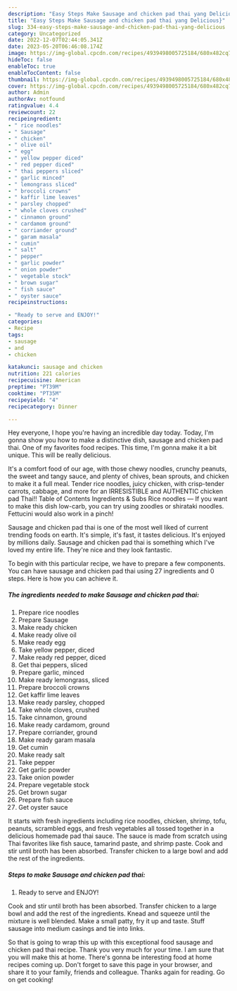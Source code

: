 ```yaml
---
description: "Easy Steps Make Sausage and chicken pad thai yang Delicious}"
title: "Easy Steps Make Sausage and chicken pad thai yang Delicious}"
slug: 334-easy-steps-make-sausage-and-chicken-pad-thai-yang-delicious
category: Uncategorized
date: 2022-12-07T02:44:05.341Z
date: 2023-05-20T06:46:08.174Z
image: https://img-global.cpcdn.com/recipes/4939498005725184/680x482cq70/sausage-and-chicken-pad-thai-recipe-main-photo.jpg
hideToc: false
enableToc: true
enableTocContent: false
thumbnail: https://img-global.cpcdn.com/recipes/4939498005725184/680x482cq70/sausage-and-chicken-pad-thai-recipe-main-photo.jpg
cover: https://img-global.cpcdn.com/recipes/4939498005725184/680x482cq70/sausage-and-chicken-pad-thai-recipe-main-photo.jpg
author: Admin
authorAv: notfound
ratingvalue: 4.4
reviewcount: 22
recipeingredient:
- " rice noodles"
- " Sausage"
- " chicken"
- " olive oil"
- " egg"
- " yellow pepper diced"
- " red pepper diced"
- " thai peppers sliced"
- " garlic minced"
- " lemongrass sliced"
- " broccoli crowns"
- " kaffir lime leaves"
- " parsley chopped"
- " whole cloves crushed"
- " cinnamon ground"
- " cardamom ground"
- " corriander ground"
- " garam masala"
- " cumin"
- " salt"
- " pepper"
- " garlic powder"
- " onion powder"
- " vegetable stock"
- " brown sugar"
- " fish sauce"
- " oyster sauce"
recipeinstructions:

- "Ready to serve and ENJOY!"
categories:
- Recipe
tags:
- sausage
- and
- chicken

katakunci: sausage and chicken 
nutrition: 221 calories
recipecuisine: American
preptime: "PT39M"
cooktime: "PT35M"
recipeyield: "4"
recipecategory: Dinner

---
```



Hey everyone, I hope you're having an incredible day today. Today, I'm gonna show you how to make a distinctive dish, sausage and chicken pad thai. One of my favorites food recipes. This time, I'm gonna make it a bit unique. This will be really delicious.

It&#39;s a comfort food of our age, with those chewy noodles, crunchy peanuts, the sweet and tangy sauce, and plenty of chives, bean sprouts, and chicken to make it a full meal. Tender rice noodles, juicy chicken, with crisp-tender carrots, cabbage, and more for an IRRESISTIBLE and AUTHENTIC chicken pad Thai!! Table of Contents Ingredients &amp; Subs Rice noodles — If you want to make this dish low-carb, you can try using zoodles or shirataki noodles. Fettucini would also work in a pinch!

Sausage and chicken pad thai is one of the most well liked of current trending foods on earth. It's simple, it's fast, it tastes delicious. It's enjoyed by millions daily. Sausage and chicken pad thai is something which I've loved my entire life. They're nice and they look fantastic.


To begin with this particular recipe, we have to prepare a few components. You can have sausage and chicken pad thai using 27 ingredients and 0 steps. Here is how you can achieve it.

<!--inarticleads1-->

##### The ingredients needed to make Sausage and chicken pad thai:

1. Prepare  rice noodles
1. Prepare  Sausage
1. Make ready  chicken
1. Make ready  olive oil
1. Make ready  egg
1. Take  yellow pepper, diced
1. Make ready  red pepper, diced
1. Get  thai peppers, sliced
1. Prepare  garlic, minced
1. Make ready  lemongrass, sliced
1. Prepare  broccoli crowns
1. Get  kaffir lime leaves
1. Make ready  parsley, chopped
1. Take  whole cloves, crushed
1. Take  cinnamon, ground
1. Make ready  cardamom, ground
1. Prepare  corriander, ground
1. Make ready  garam masala
1. Get  cumin
1. Make ready  salt
1. Take  pepper
1. Get  garlic powder
1. Take  onion powder
1. Prepare  vegetable stock
1. Get  brown sugar
1. Prepare  fish sauce
1. Get  oyster sauce


It starts with fresh ingredients including rice noodles, chicken, shrimp, tofu, peanuts, scrambled eggs, and fresh vegetables all tossed together in a delicious homemade pad thai sauce. The sauce is made from scratch using Thai favorites like fish sauce, tamarind paste, and shrimp paste. Cook and stir until broth has been absorbed. Transfer chicken to a large bowl and add the rest of the ingredients. 

<!--inarticleads2-->

##### Steps to make Sausage and chicken pad thai:


1. Ready to serve and ENJOY!

Cook and stir until broth has been absorbed. Transfer chicken to a large bowl and add the rest of the ingredients. Knead and squeeze until the mixture is well blended. Make a small patty, fry it up and taste. Stuff sausage into medium casings and tie into links. 

So that is going to wrap this up with this exceptional food sausage and chicken pad thai recipe. Thank you very much for your time. I am sure that you will make this at home. There's gonna be interesting food at home recipes coming up. Don't forget to save this page in your browser, and share it to your family, friends and colleague. Thanks again for reading. Go on get cooking!
